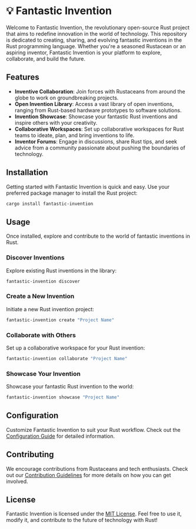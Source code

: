 # 💡 Fantastic Invention

Welcome to Fantastic Invention, the revolutionary open-source Rust project that aims to redefine innovation in the world of technology. This repository is dedicated to creating, sharing, and evolving fantastic inventions in the Rust programming language. Whether you're a seasoned Rustacean or an aspiring inventor, Fantastic Invention is your platform to explore, collaborate, and build the future.

## Features

- **Inventive Collaboration**: Join forces with Rustaceans from around the globe to work on groundbreaking projects.
- **Open Invention Library**: Access a vast library of open inventions, ranging from Rust-based hardware prototypes to software solutions.
- **Invention Showcase**: Showcase your fantastic Rust inventions and inspire others with your creativity.
- **Collaborative Workspaces**: Set up collaborative workspaces for Rust teams to ideate, plan, and bring inventions to life.
- **Inventor Forums**: Engage in discussions, share Rust tips, and seek advice from a community passionate about pushing the boundaries of technology.

## Installation

Getting started with Fantastic Invention is quick and easy. Use your preferred package manager to install the Rust project:

```bash
cargo install fantastic-invention
```

## Usage

Once installed, explore and contribute to the world of fantastic inventions in Rust.

### Discover Inventions

Explore existing Rust inventions in the library:

```bash
fantastic-invention discover
```

### Create a New Invention

Initiate a new Rust invention project:

```bash
fantastic-invention create "Project Name"
```

### Collaborate with Others

Set up a collaborative workspace for your Rust invention:

```bash
fantastic-invention collaborate "Project Name"
```

### Showcase Your Invention

Showcase your fantastic Rust invention to the world:

```bash
fantastic-invention showcase "Project Name"
```

## Configuration

Customize Fantastic Invention to suit your Rust workflow. Check out the [Configuration Guide](docs/configuration.md) for detailed information.

## Contributing

We encourage contributions from Rustaceans and tech enthusiasts. Check out our [Contribution Guidelines](CONTRIBUTING.md) for more details on how you can get involved.

## License

Fantastic Invention is licensed under the [MIT License](LICENSE). Feel free to use it, modify it, and contribute to the future of technology with Rust!
